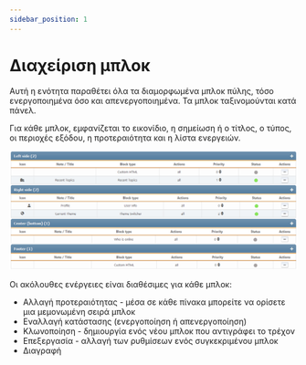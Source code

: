 ```yaml
---
sidebar_position: 1
---
```


# Διαχείριση μπλοκ
Αυτή η ενότητα παραθέτει όλα τα διαμορφωμένα μπλοκ πύλης, τόσο ενεργοποιημένα όσο και απενεργοποιημένα. Τα μπλοκ ταξινομούνται κατά πάνελ.

Για κάθε μπλοκ, εμφανίζεται το εικονίδιο, η σημείωση ή ο τίτλος, ο τύπος, οι περιοχές εξόδου, η προτεραιότητα και η λίστα ενεργειών.

![Διαχείριση μπλοκ](manage_blocks.png)

Οι ακόλουθες ενέργειες είναι διαθέσιμες για κάθε μπλοκ:
* Αλλαγή προτεραιότητας - μέσα σε κάθε πίνακα μπορείτε να ορίσετε μια μεμονωμένη σειρά μπλοκ
* Εναλλαγή κατάστασης (ενεργοποίηση ή απενεργοποίηση)
* Κλωνοποίηση - δημιουργία ενός νέου μπλοκ που αντιγράφει το τρέχον
* Επεξεργασία - αλλαγή των ρυθμίσεων ενός συγκεκριμένου μπλοκ
* Διαγραφή